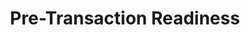 ---
title:  "Pre-Transaction Readiness"
layout: services
categories: [Mergers-and-Acquisitions]
intro: When organizations begin integrating, there are many processes and systems that need to be effectively analyzed, modified, and even potentially rebuilt to fit together. SLKone helps organizations anticipate those challenges and determine if the work requires additional bandwidth, additional personnel, and/or cultural changes to ensure success.
---